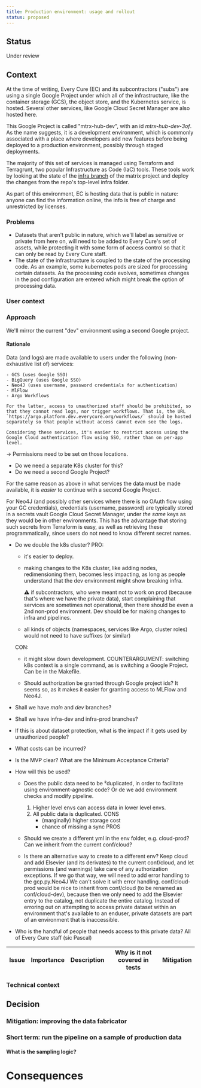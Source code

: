 ```yaml
---
title: Production environment: usage and rollout
status: proposed
---
```


## Status

Under review

## Context

At the time of writing, Every Cure (EC) and its subcontractors ("subs")
are using a single Google Project under which all of the
infrastructure, like the container storage (GCS), the object store, and
the Kubernetes service, is hosted. Several other services, like Google
Cloud Secret Manager are also hosted here.

This Google Project is called "mtrx-hub-dev", with an id
_mtrx-hub-dev-3of_. As the name suggests, it is a development
environment, which is commonly associated with a place where developers
add new features before being deployed to a production environment,
possibly through staged deployments.

The majority of this set of services is managed using Terraform and Terragrunt,
two popular Infrastructure as Code (IaC) tools. These tools work by looking at
the state of the [infra
branch](https://github.com/everycure-org/matrix/tree/infra) of the matrix
project and deploy the changes from the repo's top-level infra folder.

As part of this environment, EC is hosting data that is public in nature:
anyone can find the information online, the info is free of charge and
unrestricted by licenses.


### Problems

- Datasets that aren't public in nature, which we'll label as sensitive or
  private from here on, will need to be added to Every Cure's set of assets,
  while protecting it with some form of access control so that it can only be
  read by Every Cure staff.
- The state of the infrastructure is coupled to the state of the processing
  code. As an example, some kubernetes pods are sized for processing certain
  datasets. As the processing code evolves, sometimes changes in the pod
  configuration are entered which might break the option of processing data.

### User context

### Approach

We'll mirror the current "dev" environment using a second Google project.

#### Rationale

Data (and logs) are made available to users under the following (non-exhaustive list of) services:

    - GCS (uses Google SSO)
    - BigQuery (uses Google SSO)
    - Neo4J (uses username, password credentials for authentication)
    - MlFlow
    - Argo Workflows 

    For the latter, access to unauthorized staff should be prohibited, so that they cannot read logs, nor trigger workflows. That is, the URL `https://argo.platform.dev.everycure.org/workflows/` should be hosted separately so that people without access cannot even see the logs.

    Considering these services, it's easier to restrict access using the Google Cloud authentication flow using SSO, rather than on per-app level.

→ Permissions need to be set on those locations.

- Do we need a separate K8s cluster for this?
- Do we need a second Google Project?

For the same reason as above in what services the data must be made available,
it is _easier_ to continue with a second Google Project.

For Neo4J (and possibly other services where there is no OAuth flow using your
GC credentials), credentials (username, password) are typically stored in a
secrets vault Google Cloud Secret Manager, under _the same_ keys as they would
be in other environments. This has the advantage that storing such secrets from
Terraform is easy, as well as retrieving these programmatically, since users do
not need to know different secret names.

- Do we double the k8s cluster?
  PRO:

  - it's easier to deploy.
  - making changes to the K8s cluster, like adding nodes, redimensioning them,
    becomes less impacting, as long as people understand that the dev
    environment might show breaking infra. 

    :warning: if subcontractors, who were meant not to work on prod (because
    that's where we have the private data), start complaining that services are
    sometimes not operational, then there should be even a 2nd non-prod
    environment. Dev should be for making changes to infra and pipelines.

  - all kinds of objects (namespaces, services like Argo, cluster roles) would
    not need to have suffixes (or similar)

  CON:
  - it might slow down development.
    COUNTERARGUMENT: switching k8s context is a single command, as is switching a Google Project. Can be in the Makefile.

  - Should authorization be granted through Google project ids?
    It seems so, as it makes it easier for granting access to MLFlow and Neo4J.

- Shall we have _main_ and _dev_ branches?
- Shall we have infra-dev and infra-prod branches?
- If this is about dataset protection, what is the impact if it gets used by unauthorized people?
- What costs can be incurred?
- Is the MVP clear? What are the Minimum Acceptance Criteria?
- How will this be used?
  - Does the public data need to be ²duplicated, in order to facilitate using environment-agnostic code? Or de we add environment checks and modify pipeline.
    1. Higher level envs can access data in lower level envs.
    2. All public data is duplicated.
       CONS
       - (marginally) higher storage cost
       - chance of missing a sync
       PROS


  - Should we create a different yml in the env folder, e.g. cloud-prod?
    Can we inherit from the current conf/cloud?

  - Is there an alternative way to create to a different env?
    Keep cloud and add Elsevier (and its derivates) to the current conf/cloud, and let permissions (and warnings) take care of any authorization exceptions.
    If we go that way, we will need to add error handling to the gcp.py.Neo4J
    We can't solve it with error handling.
    conf/cloud-prod would be nice to inherit from conf/cloud (to be renamed as conf/cloud-dev), because then we only need to add the Elsevier entry to the catalog, not duplicate the entire catalog.
    Instead of erroring out on attempting to access private dataset within an environment that's available to an enduser, private datasets are part of an environment that is inaccessible.

- Who is the handful of people that needs access to this private data?
  All of Every Cure staff (sic Pascal)

| Issue | Importance | Description | Why is it not covered in tests | Mitigation |
| ------------- | ------------- | ------------- | ------------- | ------------- |

### Technical context


## Decision

### Mitigation: improving the data fabricator

### Short term: run the pipeline on a sample of production data

#### What is the sampling logic?

# Consequences
